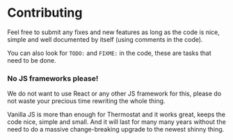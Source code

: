 # Contributing

Feel free to submit any fixes and new features as long as the code is nice, simple and well documented by itself (using comments in the code).

You can also look for `TODO:` and `FIXME:` in the code, these are tasks that need to be done.


### No JS frameworks please!

We do not want to use React or any other JS framework for this, please do not waste your precious time rewriting the whole thing. 

Vanilla JS is more than enough for Thermostat and it works great, keeps the code nice, simple and small. And it will last for many many years without the need to do a massive change-breaking upgrade to the newest shinny thing.

